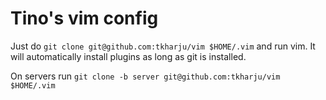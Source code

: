 # Tino's vim config

Just do `git clone git@github.com:tkharju/vim $HOME/.vim` and run vim. It will automatically install plugins as long as git is installed.

On servers run `git clone -b server git@github.com:tkharju/vim $HOME/.vim`


